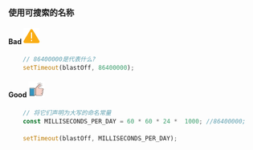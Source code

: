 ### 使用可搜索的名称

#### Bad  ![logo](./images/icon_bad.svg ':size=WIDTHxHEIGHT')
```js
	// 86400000是代表什么?
	setTimeout(blastOff, 86400000);
```
#### Good  ![logo](./images/icon_good.svg ':size=WIDTHxHEIGHT')
```js
	// 将它们声明为大写的命名常量
	const MILLISECONDS_PER_DAY = 60 * 60 * 24 *  1000; //86400000;
	
	setTimeout(blastOff, MILLISECONDS_PER_DAY);
```